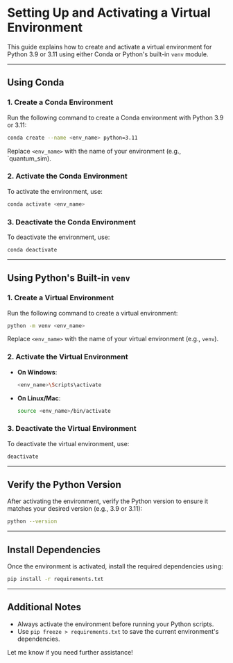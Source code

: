 # Setting Up and Activating a Virtual Environment

This guide explains how to create and activate a virtual environment for Python 3.9 or 3.11 using either Conda or Python's built-in `venv` module.

---

## **Using Conda**

### 1. **Create a Conda Environment**
   Run the following command to create a Conda environment with Python 3.9 or 3.11:
   ```bash
   conda create --name <env_name> python=3.11
   ```
   Replace `<env_name>` with the name of your environment (e.g., `quantum_sim).

### 2. **Activate the Conda Environment**
   To activate the environment, use:
   ```bash
   conda activate <env_name>
   ```

### 3. **Deactivate the Conda Environment**
   To deactivate the environment, use:
   ```bash
   conda deactivate
   ```

---

## **Using Python's Built-in `venv`**

### 1. **Create a Virtual Environment**
   Run the following command to create a virtual environment:
   ```bash
   python -m venv <env_name>
   ```
   Replace `<env_name>` with the name of your virtual environment (e.g., `venv`).

### 2. **Activate the Virtual Environment**
   - **On Windows**:
     ```bash
     <env_name>\Scripts\activate
     ```
   - **On Linux/Mac**:
     ```bash
     source <env_name>/bin/activate
     ```

### 3. **Deactivate the Virtual Environment**
   To deactivate the virtual environment, use:
   ```bash
   deactivate
   ```

---

## **Verify the Python Version**
After activating the environment, verify the Python version to ensure it matches your desired version (e.g., 3.9 or 3.11):
```bash
python --version
```

---

## **Install Dependencies**
Once the environment is activated, install the required dependencies using:
```bash
pip install -r requirements.txt
```

---

## **Additional Notes**
- Always activate the environment before running your Python scripts.
- Use `pip freeze > requirements.txt` to save the current environment's dependencies.

Let me know if you need further assistance!
